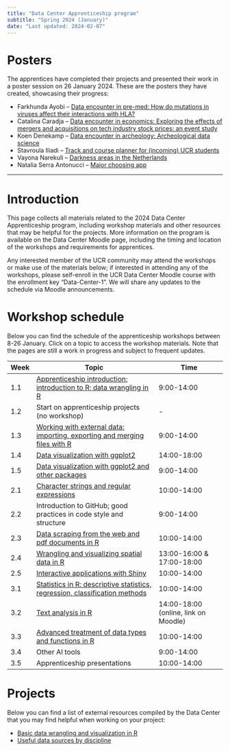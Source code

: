 ```yaml
---
title: "Data Center Apprenticeship program"
subtitle: "Spring 2024 (January)"
date: "Last updated: 2024-02-07"
---
```


# Posters

The apprentices have completed their projects and presented their work in a poster session on 26 January 2024. These are the posters they have created, showcasing their progress:

-   Farkhunda Ayobi – [Data encounter in pre-med: How do mutations in viruses affect their interactions with HLA?](https://github.com/ucrdatacenter/projects/blob/main/apprenticeship/2024h1/posters/poster_BIOM.pdf)
-   Catalina Caradja – [Data encounter in economics: Exploring the effects of mergers and acquisitions on tech industry stock prices: an event study](https://github.com/ucrdatacenter/projects/blob/main/apprenticeship/2024h1/posters/poster_ECON.pdf)
-   Koen Denekamp – [Data encounter in archeology: Archeological data science](https://github.com/ucrdatacenter/projects/blob/main/apprenticeship/2024h1/posters/poster_ANTQ.pdf)
-   Stavroula Iliadi – [Track and course planner for (incoming) UCR students](https://github.com/ucrdatacenter/projects/blob/main/apprenticeship/2024h1/posters/poster_coursebuilder.pdf)
-   Vayona Narekuli – [Darkness areas in the Netherlands](https://github.com/ucrdatacenter/projects/blob/main/apprenticeship/2024h1/posters/poster_darkareas.pdf)
-   Natalia Serra Antonucci – [Major choosing app](https://github.com/ucrdatacenter/projects/blob/main/apprenticeship/2024h1/posters/poster_majorquiz.pdf)

------------------------------------------------------------------------

# Introduction

This page collects all materials related to the 2024 Data Center Apprenticeship program, including workshop materials and other resources that may be helpful for the projects. More information on the program is available on the Data Center Moodle page, including the timing and location of the workshops and requirements for apprentices.

Any interested member of the UCR community may attend the workshops or make use of the materials below; if interested in attending any of the workshops, please self-enroll in the UCR Data Center Moodle course with the enrollment key “Data-Center-1”. We will share any updates to the schedule via Moodle announcements.

# Workshop schedule

Below you can find the schedule of the apprenticeship workshops between 8-26 January. Click on a topic to access the workshop materials. Note that the pages are still a work in progress and subject to frequent updates.

| Week | Topic                                                                                         | Time                                 |
|------------------|------------------------------------|------------------|
| 1.1  | [Apprenticeship introduction; introduction to R; data wrangling in R](apprenticeship_2024h1/intro.qmd)              | 9:00-14:00                           |
| 1.2  | Start on apprenticeship projects (no workshop)                                                | \-                                   |
| 1.3  | [Working with external data: importing, exporting and merging files with R](apprenticeship_2024h1/data.qmd)         | 9:00-14:00                           |
| 1.4  | [Data visualization with ggplot2](apprenticeship_2024h1/visualization.qmd)                                          | 14:00-18:00                          |
| 1.5  | [Data visualization with ggplot2 and other packages](apprenticeship_2024h1/visualization.qmd)                       | 9:00-14:00                           |
| 2.1  | [Character strings and regular expressions](apprenticeship_2024h1/strings.qmd)                                      | 10:00-14:00                          |
| 2.2  | Introduction to GitHub; good practices in code style and structure                            | 9:00-14:00                           |
| 2.3  | [Data scraping from the web and pdf documents in R](apprenticeship_2024h1/scraping.qmd)                             | 10:00-14:00                          |
| 2.4  | [Wrangling and visualizing spatial data in R](apprenticeship_2024h1/spatial.qmd)                                    | 13:00-16:00 & 17:00-18:00            |
| 2.5  | [Interactive applications with Shiny](apprenticeship_2024h1/shiny.qmd)                                              | 10:00-14:00                          |
| 3.1  | [Statistics in R: descriptive statistics, regression, classification methods](apprenticeship_2024h1/statistics.qmd) | 10:00-14:00                          |
| 3.2  | [Text analysis in R](apprenticeship_2024h1/text.qmd)                                                                | 14:00-18:00 (online, link on Moodle) |
| 3.3  | [Advanced treatment of data types and functions in R](apprenticeship_2024h1/data-types.qmd)                         | 10:00-14:00                          |
| 3.4  | Other AI tools                                                                                | 9:00-14:00                           |
| 3.5  | Apprenticeship presentations                                                                  | 10:00-14:00                          |

# Projects

Below you can find a list of external resources compiled by the Data Center that you may find helpful when working on your project:

-   [Basic data wrangling and visualization in R](../../tutorials/links.qmd)
-   [Useful data sources by discipline](../../tutorials/data.qmd)
